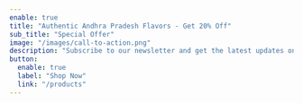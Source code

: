 ```yaml
---
enable: true
title: "Authentic Andhra Pradesh Flavors - Get 20% Off"
sub_title: "Special Offer"
image: "/images/call-to-action.png"
description: "Subscribe to our newsletter and get the latest updates on new products and special offers"
button:
  enable: true
  label: "Shop Now"
  link: "/products"
---
```

